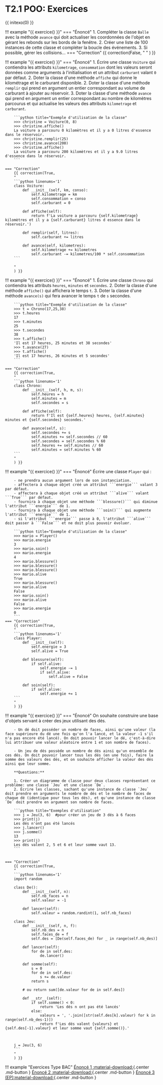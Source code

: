 # T2.1 POO: Exercices

{{ initexo(0) }}

!!! example "{{ exercice() }}"
    === "Énoncé" 
        1. Compléter la classe `Balle` avec la méthode `avance` qui doit actualiser les coordonnées de l'objet en gérant les rebonds sur les bords de la fenêtre.
        2. Créer une liste de 100 instances de cette classe et compléter la boucle des événements.
        3. Si possible, gérer les collisions...
    === "Correction" 
        {{ correction(False, 
        "
        "
        ) }}

!!! example "{{ exercice() }}"
    === "Énoncé" 
        1. Écrire une classe `Voiture` qui contiendra les attributs `kilometrage`, `consommation` dont les valeurs seront données comme arguments à l'initialisation et un attribut `carburant` valant `0` par défaut.
        2. Doter la classe d'une méthode `affiche` qui donne le kilométrage et le carburant disponible.
        2. Doter la classe d'une méthode `remplir` qui prend en argument un entier correspondant au volume de carburant à ajouter au réservoir.
        3. Doter la classe d'une méthode `avance` qui prend en argument un entier correspondant au nombre de kilomètres parcourus et qui actualise les valeurs des attributs `kilometrage` et `carburant`.

        ```python title="Exemple d'utilisation de la classe"
        >>> christine = Voiture(0, 8)
        >>> christine.affiche()
        La voiture a parcouru 0 kilomètres et il y a 0 litres d'essence dans le réservoir.
        >>> christine.remplir(25)
        >>> christine.avance(200)
        >>> christine.affiche()
        La voiture a parcouru 200 kilomètres et il y a 9.0 litres d'essence dans le réservoir.
        ```
            
    === "Correction" 
        {{ correction(True, 
        "
        ```python linenums='1'
        class Voiture:
            def __init__(self, km, conso):
                self.kilometrage = km
                self.consommation = conso
                self.carburant = 0

            def affiche(self):
                return f'La voiture a parcouru {self.kilometrage} kilomètres et il y a {self.carburant} litres d essence dans le réservoir.')

            def remplir(self, litres):
                self.carburant += litres

            def avance(self, kilometres):
                self.kilometrage += kilometres
                self.carburant -= kilometres/100 * self.consommation
        ```
        
        "
        ) }}

!!! example "{{ exercice() }}"
    === "Énoncé"
        1. Écrire une classe ```Chrono``` qui contiendra les attributs ```heures```, ```minutes``` et ```secondes```.
        2. Doter la classe d'une méthode ```affiche()``` qui affichera le temps ```t```.
        3. Doter la classe d'une méthode ```avance(s)``` qui fera avancer le temps ```t``` de ```s``` secondes.

        ```python title="Exemple d'utilisation de la classe"
        >>> t = Chrono(17,25,38)
        >>> t.heures
        17
        >>> t.minutes
        25
        >>> t.secondes
        38
        >>> t.affiche()
        'Il est 17 heures, 25 minutes et 38 secondes'
        >>> t.avance(27)
        >>> t.affiche()
        'Il est 17 heures, 26 minutes et 5 secondes'
        ```

    === "Correction"
        {{ correction(True, 
        "
        ```python linenums='1'
        class Chrono:
            def __init__(self, h, m, s):
                self.heures = h
                self.minutes = m
                self.secondes = s
                
            def affiche(self):
                return f'Il est {self.heures} heures, {self.minutes} minutes et {self.secondes} secondes.'

            def avance(self, s):
                self.secondes += s
                self.minutes += self.secondes // 60
                self.secondes = self.secondes % 60
                self.heures += self.minutes // 60
                self.minutes = self.minutes % 60
        ```
        "
        ) }}

!!! example "{{ exercice() }}"
    === "Énoncé"
        Écrire une classe ```Player``` qui :

        - ne prendra aucun argument lors de son instanciation.
        - affectera à chaque objet créé un attribut ```energie``` valant 3 par défaut. 
        - affectera à chaque objet créé un attribut ```alive``` valant ```True``` par défaut.
        - fournira à chaque objet une méthode ```blessure()``` qui diminue l'attribut ```energie``` de 1.
        - fournira à chaque objet une méthode ```soin()``` qui augmente l'attribut ```energie``` de 1.
        - si l'attribut ```energie``` passe à 0, l'attribut ```alive``` doit passer à ```False``` et ne doit plus pouvoir évoluer.

        ```python title="Exemple d'utilisation de la classe"
        >>> mario = Player()
        >>> mario.energie
        3
        >>> mario.soin()
        >>> mario.energie
        4
        >>> mario.blessure()
        >>> mario.blessure()
        >>> mario.blessure()
        >>> mario.alive
        True
        >>> mario.blessure()
        >>> mario.alive
        False
        >>> mario.soin()
        >>> mario.alive
        False
        >>> mario.energie
        0
        ```
    === "Correction"
        {{ correction(True, 
        "
        ```python linenums='1'
        class Player:
            def __init__(self):
                self.energie = 3
                self.alive = True
            
            def blessure(self):
                if self.alive:
                    self.energie -= 1
                    if self.alive:
                        self.alive = False
                    
            def soin(self):
                if self.alive:
                    self.energie += 1
        ```
        "
        ) }}

!!! example "{{ exercice() }}"
    === "Énoncé"
        On souhaite construire une base d'objets servant à créer des jeux utilisant des dés.
 
        - Un dé doit posséder un nombre de faces, ainsi qu'une valeur (la face supérieure du dé une fois qu'on l'a lancé, et la valeur -1 s'il n'a pas encore été lancé). On doit pouvoir lancer le dé, c'est-à-dire lui attribuer une valeur aléatoire entre 1 et son nombre de faces). 

        - Un jeu de dés possède un nombre de dés ainsi qu'un ensemble de ces dés. On doit pouvoir lancer tous les dés (en une fois), faire la somme des valeurs des dés, et on souhaite afficher la valeur des dés ainsi que leur somme.

        **Questions:**
        
        1. Créer un diagramme de classe pour deux classes représentant ce problème: une classe `Jeu` et une classe `De`.
        2. Écrire les classes, sachant qu'une instance de classe `Jeu` doit prendre en arguments le nombre de dés et le nombre de faces de chaque dé (identique pour tous les dés), et qu'une instance de classe `De` doit prendre en argument son nombre de faces.

        ```python title="Exemples d'utilisation"
        >>> j = Jeu(3, 6)  #pour créer un jeu de 3 dés à 6 faces
        >>> print(j)
        Les dés n'ont pas été lancés
        >>> j.lancer()
        >>> j.somme()
        13
        >>> print(j)
        Les dés valent 2, 5 et 6 et leur somme vaut 13.
        ```


    === "Correction"
        {{ correction(True, 
        "
        ```python linenums='1'
        import random

        class De():
            def __init__(self, n):
                self.nb_faces = n
                self.valeur = -1

            def lancer(self):
                self.valeur = random.randint(1, self.nb_faces)
                
        class Jeu:
            def __init__(self, n, f):
                self.nb_des = n
                self.faces_de = f
                self.des = [De(self.faces_de) for _ in range(self.nb_des)]

            def lancer(self):
                for de in self.des:
                    de.lancer()

            def somme(self):
                s = 0
                for de in self.des:
                    s += de.valeur
                return s

            # ou return sum([de.valeur for de in self.des])

            def __str__(self):
                if self.somme() < 0:
                    return 'Les dés n ont pas été lancés'
                else:
                    valeurs = ', '.join([str(self.des[k].valeur) for k in range(self.nb_des-1)])
                    return f'Les dés valent {valeurs} et {self.des[-1].valeur} et leur somme vaut {self.somme()}.'

        

        j = Jeu(3, 6)
        ```
        "
        ) }}


!!! example "Exercices Type BAC"
    <span class='centre'>
    [Énoncé 1 :material-download:](data/21_Centres_Etrangers_1_ex1.pdf){.center .md-button }
    [Énoncé 2 :material-download:](data/sujet_02_J1ME1_ex5.pdf){.center .md-button }
    [Énoncé 3 (EP):material-download:](data/23-NSI-32.pdf){.center .md-button }
    </span>

  
